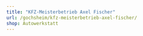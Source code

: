 ```yaml
---
title: "KFZ-Meisterbetrieb Axel Fischer"
url: /gochsheim/kfz-meisterbetrieb-axel-fischer/
shop: Autowerkstatt
---
```


